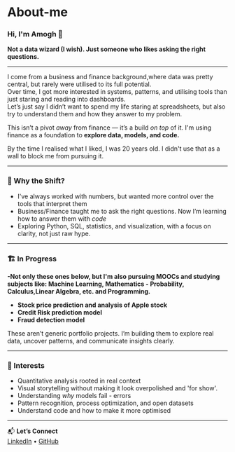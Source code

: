 # About-me

### Hi, I'm Amogh 👋  
**Not a data wizard (I wish). Just someone who likes asking the right questions.**

---

I come from a business and finance background,where data was pretty central, but rarely were utilised to its full potential.  
Over time, I got more interested in systems, patterns, and utilising tools than just staring and reading into dashboards.  
Let’s just say I didn’t want to spend my life staring at spreadsheets, but also try to understand them and how they answer to my problem.

This isn’t a pivot *away* from finance — it’s a build *on top* of it. I'm using finance as a foundation to **explore data, models, and code.**

By the time I realised what I liked, I was 20 years old. I didn't use that as a wall to block me from pursuing it.
 
---

### 🔁 Why the Shift?

- I've always worked with numbers, but wanted more control over the tools that interpret them  
- Business/Finance taught me to ask the right questions. Now I’m learning how to answer them with *code*  
- Exploring Python, SQL, statistics, and visualization, with a focus on clarity, not just raw hype.

---

### 🏗️ In Progress

**-Not only these ones below, but I'm also pursuing MOOCs and studying subjects like: Machine Learning, Mathematics - Probability, Calculus,Linear Algebra, etc. and Programming.**

- **Stock price prediction and analysis of Apple stock**  
- **Credit Risk prediction model**
- **Fraud detection model**

These aren’t generic portfolio projects. I’m building them to explore real data, uncover patterns, and communicate insights clearly.

---

### 🧰 Interests

- Quantitative analysis rooted in real context  
- Visual storytelling without making it look overpolished and 'for show'.
- Understanding *why* models fail - errors
- Pattern recognition, process optimization, and open datasets  
- Understand code and how to make it more optimised

---

📬 **Let’s Connect**  
[LinkedIn](https://www.linkedin.com/in/mvamogh) • [GitHub](https://github.com/amoghmv)

